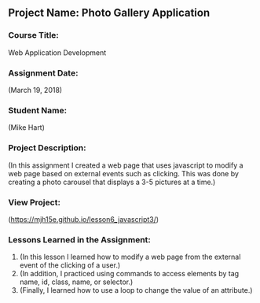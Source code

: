## Project Name:  Photo Gallery Application

### Course Title:
Web Application Development

### Assignment Date:  
(March 19, 2018)

### Student Name:  
(Mike Hart)

### Project Description:
(In this assignment I created a web page that uses javascript to modify a web page based on external events such as clicking. This was done by creating a photo carousel that displays a 3-5 pictures at a time.)

### View Project:
(https://mjh15e.github.io/lesson6_javascript3/)

### Lessons Learned in the Assignment:
1. (In this lesson I learned how to modify a web page from the external event of the clicking of a user.)
2. (In addition, I practiced using commands to access elements by tag name, id, class, name, or selector.)
3. (Finally, I learned how to use a loop to change the value of an attribute.)
